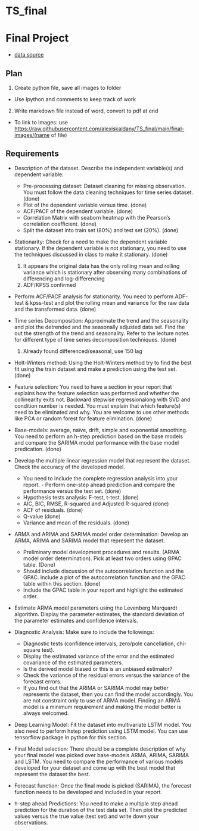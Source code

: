 # TS_final

# Final Project

- [data source](https://archive.ics.uci.edu/ml/datasets/Appliances+energy+prediction)

## Plan

1. Create python file, save all images to folder

- Use Ipython and comments to keep track of work

2. Write markdown file instead of word, convert to pdf at end

- To link to images: use <https://raw.githubusercontent.com/alexiskaldany/TS_final/main/final-images/(name> of file)

## Requirements

- Description of the dataset. Describe the independent variable(s) and dependent variable:
  - Pre-processing dataset: Dataset cleaning for missing observation. You must follow the data cleaning techniques for time series dataset. (done)
  - Plot of the dependent variable versus time. (done)
  - ACF/PACF of the dependent variable. (done)
  - Correlation Matrix with seaborn heatmap with the Pearson’s correlation coefficient. (done)
  - Split the dataset into train set (80%) and test set (20%). (done)

- Stationarity: Check for a need to make the dependent variable stationary. If the dependent variable is not stationary, you need to use the techniques discussed in class to make it stationary. (done)

    1. It appears the original data has the only rolling mean and rolling variance which is stationary after observing many combinations of differencing and log-differencing
    2. ADF/KPSS confirmed

- Perform ACF/PACF analysis for stationarity. You need to perform ADF-test & kpss-test and plot the rolling mean and variance for the raw data and the transformed data. (done)

- Time series Decomposition: Approximate the trend and the seasonality and plot the detrended and the seasonally adjusted data set. Find the out the strength of the trend and seasonality. Refer to the lecture notes for different type of time series decomposition techniques. (done)
    1. Already found differenced/seasonal, use 150 lag
- Holt-Winters method: Using the Holt-Winters method try to find the best fit using the train dataset and make a prediction using the test set. (done)

- Feature selection: You need to have a section in your report that explains how the feature selection was performed and whether the collinearity exits not. Backward stepwise regressionalong with SVD and condition number is needed. You must explain that which feature(s) need to be eliminated and why. You are welcome to use other methods like PCA or random forest for feature elimination. (done)
- Base-models: average, naïve, drift, simple and exponential smoothing. You need to perform an h-step prediction based on the base models and compare the SARIMA model performance with the base model predication. (done)
- Develop the multiple linear regression model that represent the dataset. Check the accuracy of
the developed model.
  - You need to include the complete regression analysis into your report. - Perform one-step ahead prediction and compare the performance versus the test set. (done)
  - Hypothesis tests analysis: F-test, t-test. (done)
  - AIC, BIC, RMSE, R-squared and Adjusted R-squared (done)
  - ACF of residuals. (done)
  - Q-value (done)
  - Variance and mean of the residuals. (done)

- ARMA and ARIMA and SARIMA model order determination: Develop an ARMA, ARIMA and SARIMA model that represent the dataset.
  - Preliminary model development procedures and results. (ARMA model order
determination). Pick at least two orders using GPAC table. (Done)
  - Should include discussion of the autocorrelation function and the GPAC. Include a plot of the autocorrelation function and the GPAC table within this section. (done)
  - Include the GPAC table in your report and highlight the estimated order.
- Estimate ARMA model parameters using the Levenberg Marquardt algorithm. Display the parameter estimates, the standard deviation of the parameter estimates and confidence intervals. 
- Diagnostic Analysis: Make sure to include the followings:
  - Diagnostic tests (confidence intervals, zero/pole cancellation, chi-square test).
  - Display the estimated variance of the error and the estimated covariance of the estimated parameters.
  - Is the derived model biased or this is an unbiased estimator?
  - Check the variance of the residual errors versus the variance of the forecast errors.
  - If you find out that the ARIMA or SARIMA model may better represents the dataset, then you can find the model accordingly. You are not constraint only to use of ARMA model. Finding an ARMA model is a minimum requirement and making the model better is always welcomed.
- Deep Learning Model: Fit the dataset into multivariate LSTM model. You also need to perform hstep prediction using LSTM model. You can use tensorflow package in python for this section.
- Final Model selection: There should be a complete description of why your final model was picked over base-models ARMA, ARIMA, SARIMA and LSTM. You need to compare the performance of various models developed for your dataset and come up with the best model that represent the dataset the best.
- Forecast function: Once the final mode is picked (SARIMA), the forecast function needs to be
developed and included in your report.
- h-step ahead Predictions: You need to make a multiple step ahead prediction for the duration of the test data set. Then plot the predicted values versus the true value (test set) and write down your observations.
